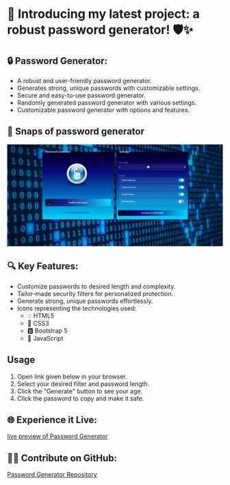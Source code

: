 # 🔐 Introducing my latest project: a robust password generator! 🛡️✨

## 🔒 Password Generator:
- A robust and user-friendly password generator.
- Generates strong, unique passwords with customizable settings.
- Secure and easy-to-use password generator.
- Randomly generated password generator with various settings.
- Customizable password generator with options and features.

## 📸 Snaps of password generator
![password generator preview](assets/images/pass-generator.png)

## 🔍 Key Features:
- Customize passwords to desired length and complexity.
- Tailor-made security filters for personalized protection.
- Generate strong, unique passwords effortlessly.
- Icons representing the technologies used:
  - 💡 HTML5
  - 🎨 CSS3
  - 🅱️ Bootstrap 5
  - 🚀 JavaScript

## Usage
1. Open link given below in your browser.
2. Select your desired filter and password length.
3. Click the "Generate" button to see your age.
4. Click the password to copy and make it safe.

## 🌐 Experience it Live: 
[live preview of Password Generator]([https://your-password-generator.com](https://mohammadashmir786.github.io/Password_Generator/))

## 👩‍💻 Contribute on GitHub: 
[Password Generator Repository](https://github.com/MohammadAshmir786/Password_Generator.git)
